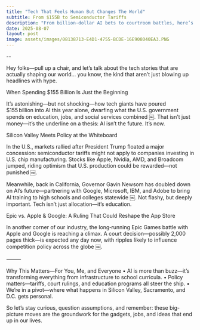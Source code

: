 ```yaml
---
title: "Tech That Feels Human But Changes The World"
subtitle: From $155B to Semiconductor Tariffs
description: "From billion-dollar AI bets to courtroom battles, here’s how today’s tech moves are rewriting tomorrow."
date: 2025-08-07
layout: post
image: assets/images/08138713-E4D1-4755-BCDE-16E908040EA3.PNG
---
```

--

Hey folks—pull up a chair, and let’s talk about the tech stories that are actually shaping our world… you know, the kind that aren’t just blowing up headlines with hype.

When Spending $155 Billion Is Just the Beginning

It’s astonishing—but not shocking—how tech giants have poured $155 billion into AI this year alone, dwarfing what the U.S. government spends on education, jobs, and social services combined  ￼. That isn’t just money—it’s the underline on a thesis: AI isn’t the future. It’s now.

Silicon Valley Meets Policy at the Whiteboard

In the U.S., markets rallied after President Trump floated a major concession: semiconductor tariffs might not apply to companies investing in U.S. chip manufacturing. Stocks like Apple, Nvidia, AMD, and Broadcom jumped, riding optimism that U.S. production could be rewarded—not punished  ￼.

Meanwhile, back in California, Governor Gavin Newsom has doubled down on AI’s future—partnering with Google, Microsoft, IBM, and Adobe to bring AI training to high schools and colleges statewide  ￼. Not flashy, but deeply important. Tech isn’t just allocation—it’s education.

Epic vs. Apple & Google: A Ruling That Could Reshape the App Store

In another corner of our industry, the long‑running Epic Games battle with Apple and Google is reaching a climax. A court decision—possibly 2,000 pages thick—is expected any day now, with ripples likely to influence competition policy across the globe  ￼.

⸻

Why This Matters—For You, Me, and Everyone
	•	AI is more than buzz—it’s transforming everything from infrastructure to school curricula.
	•	Policy matters—tariffs, court rulings, and education programs all steer the ship.
	•	We’re in a pivot—where what happens in Silicon Valley, Sacramento, and D.C. gets personal.

So let’s stay curious, question assumptions, and remember: these big-picture moves are the groundwork for the gadgets, jobs, and ideas that end up in our lives.
